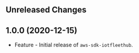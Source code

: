 Unreleased Changes
------------------

1.0.0 (2020-12-15)
------------------

* Feature - Initial release of `aws-sdk-iotfleethub`.

